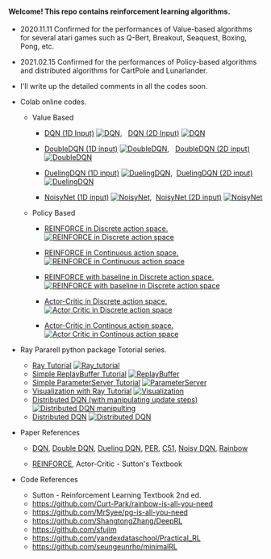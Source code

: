 #### Welcome! This repo contains reinforcement learning algorithms.

- 2020.11.11 Confirmed for the performances of Value-based algorithms for several atari games such as Q-Bert, Breakout, Seaquest, Boxing, Pong, etc.

- 2021.02.15 Confirmed for the performances of Policy-based algorithms and distributed algorithms for CartPole and Lunarlander. 

- I'll write up the detailed comments in all the codes soon. 

- Colab online codes.
   - Value Based
      - [DQN (1D Input)](https://github.com/kyunghoon-jung/MacaronRL/tree/main/Value_Based/Vanila_DQN) [![DQN](https://user-images.githubusercontent.com/56760035/110728455-749f4b80-8260-11eb-83bc-01f8dc29fdba.JPG)](https://colab.research.google.com/github/kyunghoon-jung/MacaronRL/blob/main/Value_Based/Vanila_DQN/Vanila_DQN_1dim%20input%20(simple%20atari%20game).ipynb),&nbsp;&nbsp; [DQN (2D Input)](https://github.com/kyunghoon-jung/MacaronRL/tree/main/Value_Based/Vanila_DQN) [![DQN](https://user-images.githubusercontent.com/56760035/110728455-749f4b80-8260-11eb-83bc-01f8dc29fdba.JPG)](https://colab.research.google.com/github/kyunghoon-jung/MacaronRL/blob/main/Value_Based/Vanila_DQN/Vanila_DQN_2dim%20input%20(same%20as%20DQN%20paper).ipynb)

      - [DoubleDQN (1D input)](https://github.com/kyunghoon-jung/MacaronRL/tree/main/Value_Based/DoubleDQN) [![DoubleDQN](https://user-images.githubusercontent.com/56760035/110728455-749f4b80-8260-11eb-83bc-01f8dc29fdba.JPG)](https://colab.research.google.com/github/kyunghoon-jung/MacaronRL/blob/main/Value_Based/DoubleDQN/Double_DQN_1dim.ipynb),&nbsp;&nbsp; [DoubleDQN (2D input)](https://github.com/kyunghoon-jung/MacaronRL/tree/main/Value_Based/DoubleDQN) [![DoubleDQN](https://user-images.githubusercontent.com/56760035/110728455-749f4b80-8260-11eb-83bc-01f8dc29fdba.JPG)](https://colab.research.google.com/github/kyunghoon-jung/MacaronRL/blob/main/Value_Based/DoubleDQN/Double_DQN_2dim.ipynb)

      - [DuelingDQN (1D input)](https://github.com/kyunghoon-jung/MacaronRL/tree/main/Value_Based/DuelingDQN) [![DuelingDQN](https://user-images.githubusercontent.com/56760035/110728455-749f4b80-8260-11eb-83bc-01f8dc29fdba.JPG)](https://colab.research.google.com/github/kyunghoon-jung/MacaronRL/blob/main/Value_Based/DuelingDQN/Dueling_DQN_1dim.ipynb),&nbsp; [DuelingDQN (2D input)](https://github.com/kyunghoon-jung/MacaronRL/tree/main/Value_Based/DuelingDQN) [![DuelingDQN](https://user-images.githubusercontent.com/56760035/110728455-749f4b80-8260-11eb-83bc-01f8dc29fdba.JPG)](https://colab.research.google.com/github/kyunghoon-jung/MacaronRL/blob/main/Value_Based/DuelingDQN/Dueling_DQN_2dim.ipynb)

      - [NoisyNet (1D input)](https://github.com/kyunghoon-jung/MacaronRL/tree/main/Value_Based/NoisyNet) [![NoisyNet](https://user-images.githubusercontent.com/56760035/110728455-749f4b80-8260-11eb-83bc-01f8dc29fdba.JPG)](https://colab.research.google.com/github/kyunghoon-jung/MacaronRL/blob/main/Value_Based/NoisyNet/NoisyNet_1dim.ipynb),&nbsp; [NoisyNet (2D input)](https://github.com/kyunghoon-jung/MacaronRL/tree/main/Value_Based/NoisyNet) [![NoisyNet](https://user-images.githubusercontent.com/56760035/110728455-749f4b80-8260-11eb-83bc-01f8dc29fdba.JPG)](https://colab.research.google.com/github/kyunghoon-jung/MacaronRL/blob/main/Value_Based/NoisyNet/NoisyNet_2dim.ipynb)

   - Policy Based
      - [REINFORCE in Discrete action space.](https://github.com/kyunghoon-jung/MacaronRL/tree/main/Policy_Based/REINFORCE)  [![REINFORCE in Discrete action space](https://user-images.githubusercontent.com/56760035/110728455-749f4b80-8260-11eb-83bc-01f8dc29fdba.JPG)](https://colab.research.google.com/github/kyunghoon-jung/MacaronRL/blob/main/Policy_Based/REINFORCE/1.%20DiscreteREINFORCE.ipynb)

      - [REINFORCE in Continuous action space.](https://github.com/kyunghoon-jung/MacaronRL/tree/main/Policy_Based/REINFORCE)  [![REINFORCE in Continuous action space](https://user-images.githubusercontent.com/56760035/110728455-749f4b80-8260-11eb-83bc-01f8dc29fdba.JPG)](https://colab.research.google.com/github/kyunghoon-jung/MacaronRL/blob/main/Policy_Based/REINFORCE/2.%20ContinuousREINFORCE.ipynb)

      - [REINFORCE with baseline in Discrete action space.](https://github.com/kyunghoon-jung/MacaronRL/tree/main/Policy_Based/REINFORCE)  [![REINFORCE with baseline in Discrete action space](https://user-images.githubusercontent.com/56760035/110728455-749f4b80-8260-11eb-83bc-01f8dc29fdba.JPG)](https://colab.research.google.com/github/kyunghoon-jung/MacaronRL/blob/main/Policy_Based/REINFORCE/3.%20DiscreteREINFORCEwithBaseline.ipynb)

      - [Actor-Critic in Discrete action space.](https://github.com/kyunghoon-jung/MacaronRL/tree/main/Policy_Based/Actor_Critic)  [![Actor Critic in Discrete action space](https://user-images.githubusercontent.com/56760035/110728455-749f4b80-8260-11eb-83bc-01f8dc29fdba.JPG)](https://colab.research.google.com/github/kyunghoon-jung/MacaronRL/blob/main/Policy_Based/Actor_Critic/4.%20DiscreteActorCritic.ipynb)

      - [Actor-Critic in Continous action space.](https://github.com/kyunghoon-jung/MacaronRL/tree/main/Policy_Based/Actor_Critic)  [![Actor Critic in Continous action space](https://user-images.githubusercontent.com/56760035/110728455-749f4b80-8260-11eb-83bc-01f8dc29fdba.JPG)](https://colab.research.google.com/github/kyunghoon-jung/MacaronRL/blob/main/Policy_Based/Actor_Critic/5.%20ContinuousActorCritic.ipynb)

- Ray Pararell python package Totorial series.

   - [Ray Tutorial](https://github.com/kyunghoon-jung/MacaronRL/tree/main/Ray_tutorial)  [![Ray_tutorial](https://user-images.githubusercontent.com/56760035/110728455-749f4b80-8260-11eb-83bc-01f8dc29fdba.JPG)](http://colab.research.google.com/github/kyunghoon-jung/MacaronRL/blob/main/Ray_tutorial/1.%20Ray_Simple_Turorial.ipynb)
   - [Simple ReplayBuffer Tutorial](https://github.com/kyunghoon-jung/MacaronRL/tree/main/Ray_tutorial) [![ReplayBuffer](https://user-images.githubusercontent.com/56760035/110728455-749f4b80-8260-11eb-83bc-01f8dc29fdba.JPG)](colab.research.google.com/github/kyunghoon-jung/MacaronRL/blob/main/Ray_tutorial/2.%20Simple_ReplayBuffer_Tutorial.ipynb)
   - [Simple ParameterServer Tutorial](https://github.com/kyunghoon-jung/MacaronRL/tree/main/Ray_tutorial) [![ParameterServer](https://user-images.githubusercontent.com/56760035/110728455-749f4b80-8260-11eb-83bc-01f8dc29fdba.JPG)](http://colab.research.google.com/github/kyunghoon-jung/MacaronRL/blob/main/Ray_tutorial/3.%20Simple_ParameterServer_Tutorial.ipynb)
   - [Visualization with Ray Tutorial](https://github.com/kyunghoon-jung/MacaronRL/tree/main/Ray_tutorial) [![Visualization](https://user-images.githubusercontent.com/56760035/110728455-749f4b80-8260-11eb-83bc-01f8dc29fdba.JPG)](http://colab.research.google.com/github/kyunghoon-jung/MacaronRL/blob/main/Ray_tutorial/4.%20Visualization_with_Ray.ipynb)
   - [Distributed DQN (with manipulating update steps)](https://github.com/kyunghoon-jung/MacaronRL/tree/main/Ray_tutorial)[![Distributed DQN manipulting](https://user-images.githubusercontent.com/56760035/110728455-749f4b80-8260-11eb-83bc-01f8dc29fdba.JPG)](http://colab.research.google.com/github/kyunghoon-jung/MacaronRL/blob/main/Ray_tutorial/5.%20Distributed_DQN_with_restricted_update_steps.ipynb)
   - [Distributed DQN](https://github.com/kyunghoon-jung/MacaronRL/tree/main/Ray_tutorial) [![Distributed DQN](https://user-images.githubusercontent.com/56760035/110728455-749f4b80-8260-11eb-83bc-01f8dc29fdba.JPG)](http://colab.research.google.com/github/kyunghoon-jung/MacaronRL/blob/main/Ray_tutorial/6.%20Distributed_DQN.ipynb)


- Paper References
   - [DQN](https://www.nature.com/articles/nature14236), [Double DQN](https://arxiv.org/abs/1509.06461), [Dueling DQN](https://arxiv.org/abs/1511.06581), [PER](https://arxiv.org/abs/1511.05952), [C51](https://arxiv.org/abs/1707.06887), [Noisy DQN](https://arxiv.org/abs/1706.10295), [Rainbow](https://arxiv.org/abs/1710.02298)

   - [REINFORCE](https://link.springer.com/article/10.1007/BF00992696), Actor-Critic - Sutton's Textbook

- Code References

    - Sutton - Reinforcement Learning Textbook 2nd ed.
    - https://github.com/Curt-Park/rainbow-is-all-you-need  
    - https://github.com/MrSyee/pg-is-all-you-need  
    - https://github.com/ShangtongZhang/DeepRL  
    - https://github.com/sfujim  
    - https://github.com/yandexdataschool/Practical_RL  
    - https://github.com/seungeunrho/minimalRL
